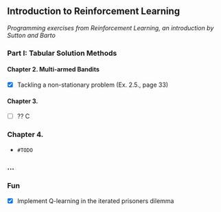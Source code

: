 ## Introduction to Reinforcement Learning 

_Programming exercises from Reinforcement Learning, an introduction by Sutton and Barto_

### Part I: Tabular Solution Methods

#### Chapter 2. Multi-armed Bandits

- [x] Tackling a non-stationary problem (Ex. 2.5., page 33)

#### Chapter 3. 

- [ ] ?? C

### Chapter 4. 

- `#TODO`


### ...

### Fun

- [x] Implement Q-learning in the iterated prisoners dilemma
